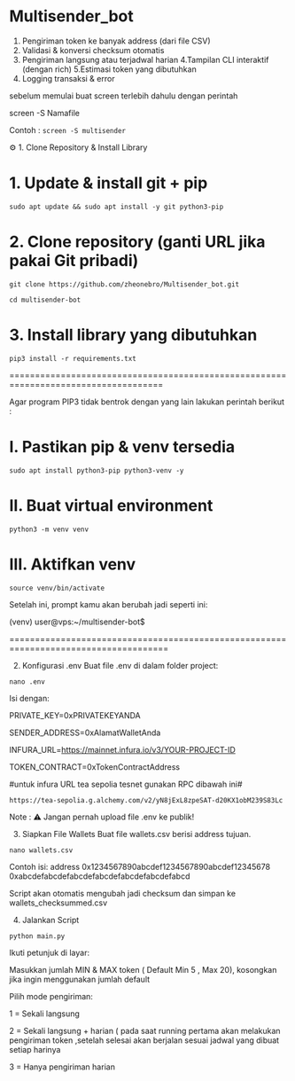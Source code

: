 # Multisender_bot

1. Pengiriman token ke banyak address (dari file CSV)
2. Validasi & konversi checksum otomatis
3. Pengiriman langsung atau terjadwal harian
4.Tampilan CLI interaktif (dengan rich)
5.Estimasi token yang dibutuhkan
6. Logging transaksi & error



sebelum memulai buat screen terlebih dahulu dengan perintah 

screen -S Namafile

Contoh :
```screen -S multisender```



⚙️ 1. Clone Repository & Install Library
# 1. Update & install git + pip
```sudo apt update && sudo apt install -y git python3-pip```

# 2. Clone repository (ganti URL jika pakai Git pribadi)
```git clone https://github.com/zheonebro/Multisender_bot.git```

```cd multisender-bot```

# 3. Install library yang dibutuhkan
```pip3 install -r requirements.txt```

====================================================================================



Agar program PIP3 tidak bentrok dengan yang lain lakukan perintah berikut :
# I. Pastikan pip & venv tersedia
```sudo apt install python3-pip python3-venv -y```

# II. Buat virtual environment
```python3 -m venv venv```

# III. Aktifkan venv
```source venv/bin/activate```

Setelah ini, prompt kamu akan berubah jadi seperti ini:

(venv) user@vps:~/multisender-bot$


=====================================================================================


2. Konfigurasi .env
Buat file .env di dalam folder project:

```nano .env```

Isi dengan:

PRIVATE_KEY=0xPRIVATEKEYANDA

SENDER_ADDRESS=0xAlamatWalletAnda

INFURA_URL=https://mainnet.infura.io/v3/YOUR-PROJECT-ID

TOKEN_CONTRACT=0xTokenContractAddress



#untuk infura URL tea sepolia tesnet gunakan RPC dibawah ini#

```https://tea-sepolia.g.alchemy.com/v2/yN8jExL8zpeSAT-d20KX1obM239S83Lc```

Note : ⚠️ Jangan pernah upload file .env ke publik!




3. Siapkan File Wallets
Buat file wallets.csv berisi address tujuan. 

```nano wallets.csv```

Contoh isi:
address
0x1234567890abcdef1234567890abcdef12345678
0xabcdefabcdefabcdefabcdefabcdefabcdefabcd

Script akan otomatis mengubah jadi checksum dan simpan ke wallets_checksummed.csv

4. Jalankan Script

```python main.py```

Ikuti petunjuk di layar:

Masukkan jumlah MIN & MAX token
( Default Min 5 , Max 20), kosongkan jika ingin menggunakan jumlah default

Pilih mode pengiriman:

1 = Sekali langsung

2 = Sekali langsung + harian ( pada saat running pertama akan melakukan pengiriman token ,setelah selesai akan berjalan sesuai jadwal yang dibuat setiap harinya 

3 = Hanya pengiriman harian


